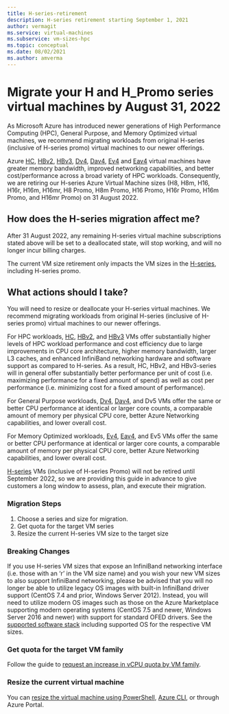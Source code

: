 ```yaml
---
title: H-series-retirement
description: H-series retirement starting September 1, 2021
author: vermagit
ms.service: virtual-machines
ms.subservice: vm-sizes-hpc
ms.topic: conceptual
ms.date: 08/02/2021
ms.author: amverma
---
```


# Migrate your H and H_Promo series virtual machines by August 31, 2022
As Microsoft Azure has introduced newer generations of High Performance Computing (HPC), General Purpose, and Memory Optimized virtual machines, we recommend migrating workloads from original H-series (inclusive of H-series promo) virtual machines to our newer offerings.

Azure [HC](hc-series.md), [HBv2](hbv2-series), [HBv3](hbv3-series), [Dv4](dv4-dsv4-series.md), [Dav4](dav4-dasv4-series), [Ev4](ev4-esv4-series.md) and [Eav4](eav4-easv4-series.md) virtual machines have greater memory bandwidth, improved networking capabilities, and better cost/performance across a broad variety of HPC workloads. Consequently, we are retiring our H-series Azure Virtual Machine sizes (H8, H8m, H16, H16r, H16m, H16mr, H8 Promo, H8m Promo, H16 Promo, H16r Promo, H16m Promo, and H16mr Promo) on 31 August 2022.

## How does the H-series migration affect me?  

After 31 August 2022, any remaining H-series virtual machine subscriptions stated above will be set to a deallocated state, will stop working, and will no longer incur billing charges. 

The current VM size retirement only impacts the VM sizes in the [H-series](h-series.md), including H-series promo. 

## What actions should I take?  

You will need to resize or deallocate your H-series virtual machines. We recommend migrating workloads from original H-series (inclusive of H-series promo) virtual machines to our newer offerings.

For HPC workloads, [HC](hc-series.md), [HBv2](hbv2-series), and [HBv3](hbv3-series) VMs offer substantially higher levels of HPC workload performance and cost efficiency due to large improvements in CPU core architecture, higher memory bandwidth, larger L3 caches, and enhanced InfiniBand networking hardware and software support as compared to H-series. As a result, HC, HBv2, and HBv3-series will in general offer substantially better performance per unit of cost (i.e. maximizing performance for a fixed amount of spend) as well as cost per performance (i.e. minimizing cost for a fixed amount of performance). 

For General Purpose workloads, [Dv4](dv4-dsv4-series.md), [Dav4](dav4-dasv4-series), and Dv5 VMs offer the same or better CPU performance at identical or larger core counts, a comparable amount of memory per physical CPU core, better Azure Networking capabilities, and lower overall cost. 

For Memory Optimized workloads, [Ev4](ev4-esv4-series.md), [Eav4](eav4-easv4-series.md), and Ev5 VMs offer the same or better CPU performance at identical or larger core counts, a comparable amount of memory per physical CPU core, better Azure Networking capabilities, and lower overall cost. 

[H-series](h-series.md) VMs (inclusive of H-series Promo) will not be retired until September 2022, so we are providing this guide in advance to give customers a long window to assess, plan, and execute their migration. 


### Migration Steps 
1. Choose a series and size for migration. 
2. Get quota for the target VM series 
3. Resize the current H-series VM size to the target size 


### Breaking Changes 
If you use H-series VM sizes that expose an InfiniBand networking interface (i.e. those with an ‘r’ in the VM size name) and you wish your new VM sizes to also support InfiniBand networking, please be advised that you will no longer be able to utilize legacy OS images with built-in InfiniBand driver support (CentOS 7.4 and prior, Windows Server 2012). Instead, you will need to utilize modern OS images such as those on the Azure Marketplace supporting modern operating systems (CentOS 7.5 and newer, Windows Server 2016 and newer) with support for standard OFED drivers. See the [supported software stack](hbv3-series#get-started) including supported OS for the respective VM sizes. 


### Get quota for the target VM family 

Follow the guide to [request an increase in vCPU quota by VM family](../azure-portal/supportability/per-vm-quota-requests.md).


### Resize the current virtual machine
You can [resize the virtual machine using PowerShell](./windows/resize-vm.md), [Azure CLI](./linux/change-vm-size.md), or through Azure Portal.
